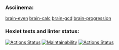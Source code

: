 ### Asciinema:
[brain-even](https://asciinema.org/a/ZozfmcVoDsxI6AtODGiyeCmtD)
[brain-calc](https://asciinema.org/a/0vgcjjNYGPRjXioIwY1eV0MHn)
[brain-gcd](https://asciinema.org/a/AoeXA1ePGPGFtS5UAaVPq77AU)
[brain-progression](https://asciinema.org/a/aGX9EjhIgeoBRjGMdbKVpIfuC)
### Hexlet tests and linter status:
[![Actions Status](https://github.com/aldzero/php-project-lvl1/workflows/hexlet-check/badge.svg)](https://github.com/aldzero/php-project-lvl1/actions)
[![Maintainability](https://api.codeclimate.com/v1/badges/a99a88d28ad37a79dbf6/maintainability)](https://codeclimate.com/github/codeclimate/codeclimate/maintainability)
[![Actions Status](https://github.com/aldzero/php-project-lvl1/workflows/main/badge.svg)](https://github.com/aldzero/php-project-lvl1/actions)

